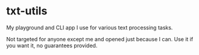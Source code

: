 # txt-utils

My playground and CLI app I use for various text processing tasks.

Not targeted for anyone except me and opened just because I can. Use it if you want it, no guarantees provided.
